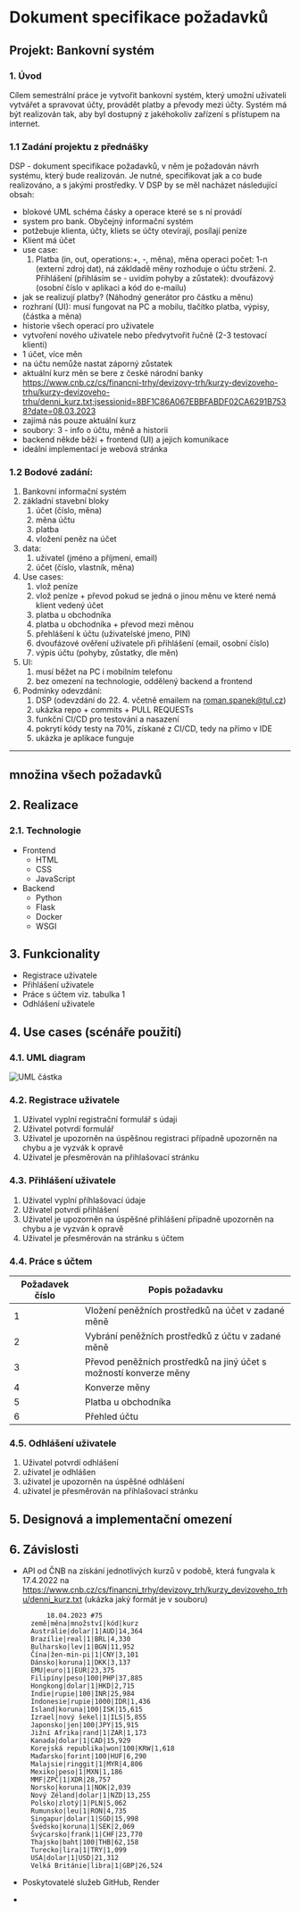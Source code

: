 # Dokument specifikace požadavků

## Projekt: Bankovní systém

### 1. Úvod

Cílem semestrální práce je vytvořit bankovní systém, který umožní uživateli vytvářet a spravovat účty, provádět platby a převody mezi účty. 
Systém má být realizován tak, aby byl dostupný z jakéhokoliv zařízení s přístupem na internet.

### 1.1 Zadání projektu z přednášky
DSP - dokument specifikace požadavků, v něm je požadován návrh systému, který bude realizován. Je nutné, specifikovat jak a co bude realizováno, a s jakými prostředky. V DSP by se měl nacházet následující obsah:
- blokové UML schéma čásky a operace které se s ní provádí
- system pro bank. Obyčejný informační systém
- potžebuje klienta, účty, kliets se účty otevírají, posílají peníze
- Klient má účet
- use case: 
    1. Platba (in, out, operations:+, -, měna), měna operaci počet: 1-n (externí zdroj dat), ná zákldadě měny rozhoduje o účtu stržení. 2. Přihlášení (přihlásím se - uvidím pohyby a zůstatek): dvoufázový (osobní číslo v aplikaci a kód do e-mailu)
- jak se realizují platby? (Náhodný generátor pro částku a měnu)
- rozhraní (UI): musí fungovat na PC a mobilu, tlačítko platba, výpisy, (částka a měna)
- historie všech operací pro uživatele 
- vytvoření nového uživatele nebo předvytvořit řučně (2-3 testovací klienti)
- 1 účet, více měn
- na účtu nemůže nastat záporný zůstatek 
- aktuální kurz měn se bere z české národní banky https://www.cnb.cz/cs/financni-trhy/devizovy-trh/kurzy-devizoveho-trhu/kurzy-devizoveho-trhu/denni_kurz.txt;jsessionid=8BF1C86A067EBBFABDF02CA6291B7538?date=08.03.2023
- zajímá nás pouze aktuální kurz
- soubory: 3 - info o účtu, měně a historii
- backend někde běží + frontend (UI) a jejich komunikace 
- ideální implementací je webová stránka

### 1.2 Bodové zadání:
1. Bankovní informační systém
2. základní stavební bloky
   1. účet (číslo, měna)
   2. měna účtu
   3. platba
   4. vložení peněz na účet
3. data:
   1. uživatel (jméno a příjmení, email)
   2. účet (číslo, vlastník, měna)
4. Use cases:
   1. vlož peníze
   2. vlož peníze + převod pokud se jedná o jinou měnu ve které nemá klient vedený účet
   3. platba u obchodníka
   4. platba u obchodníka + převod mezi měnou
   5. přehlášení k účtu (uživatelské jmeno, PIN)
   6. dvoufázové ověření uživatele při přihlášení (email, osobní číslo)
   7. výpis účtu (pohyby, zůstatky, dle měn)
5. UI:
	1. musí běžet na PC i mobilním telefonu
	2. bez omezení na technologie, oddělený backend a frontend
6. Podmínky odevzdání:
   1. DSP (odevzdání do 22. 4. včetně emailem na roman.spanek@tul.cz)
   2. ukázka repo + commits + PULL REQUESTs 
   3. funkční CI/CD pro testování a nasazení
   4. pokrytí kódy testy na 70%, získané z CI/CD, tedy na přímo v IDE
   5. ukázka je aplikace funguje

-------


## množina všech požadavků

<!-- tabulka -->

## 2. Realizace
### 2.1. Technologie
- Frontend
	- HTML
	- CSS
	- JavaScript
- Backend
	- Python
	- Flask
	- Docker
	- WSGI

## 3. Funkcionality
 - Registrace uživatele
 - Přihlášení uživatele
 - Práce s účtem viz. tabulka 1
 - Odhlášení uživatele

## 4. Use cases (scénáře použití)

### 4.1. UML diagram

![UML částka](/UML%20castka.png)

### 4.2. Registrace uživatele
1. Uživatel vyplní registrační formulář s údaji
2. Uživatel potvrdí formulář
3. Uživatel je upozorněn na úspěšnou registraci případně upozorněn na chybu a je vyzvák k opravě
4. Uživatel je přesměrován na přihlašovací stránku
   
### 4.3. Přihlášení uživatele
1. Uživatel vyplní příhlašovací údaje
2. Uživatel potvrdí přihlášení
3. Uživatel je upozorněn na úspěšné přihlášení případně upozorněn na chybu a je vyzván k opravě
4. Uživatel je přesměrován na stránku s účtem
   
### 4.4. Práce s účtem
| Požadavek číslo | Popis požadavku                                                   |
| --------------- | ----------------------------------------------------------------- |
| 1               | Vložení peněžních prostředků na účet v zadané měně                |
| 2               | Vybrání peněžních prostředků z účtu v zadané měně                 |
| 3               | Převod peněžních prostředků na jiný účet s možností konverze měny |
| 4               | Konverze měny                                                     |
| 5               | Platba u obchodníka                                               |
| 6               | Přehled účtu                                                      |

### 4.5. Odhlášení uživatele
1. Uživatel potvrdí odhlášení
2. uživatel je odhlášen
3. uživatel je upozorněn na úspěšné odhlášení
4. uživatel je přesměrován na přihlašovací stránku

## 5. Designová a implementační omezení

## 6. Závislosti
- API od ČNB na získání jednotlivých kurzů v podobě, která fungvala k 17.4.2022 na https://www.cnb.cz/cs/financni_trhy/devizovy_trh/kurzy_devizoveho_trhu/denni_kurz.txt (ukázka jaký formát je v souboru)

			18.04.2023 #75
		země|měna|množství|kód|kurz
		Austrálie|dolar|1|AUD|14,364
		Brazílie|real|1|BRL|4,330
		Bulharsko|lev|1|BGN|11,952
		Čína|žen-min-pi|1|CNY|3,101
		Dánsko|koruna|1|DKK|3,137
		EMU|euro|1|EUR|23,375
		Filipíny|peso|100|PHP|37,885
		Hongkong|dolar|1|HKD|2,715
		Indie|rupie|100|INR|25,984
		Indonesie|rupie|1000|IDR|1,436
		Island|koruna|100|ISK|15,615
		Izrael|nový šekel|1|ILS|5,855
		Japonsko|jen|100|JPY|15,915
		Jižní Afrika|rand|1|ZAR|1,173
		Kanada|dolar|1|CAD|15,929
		Korejská republika|won|100|KRW|1,618
		Maďarsko|forint|100|HUF|6,290
		Malajsie|ringgit|1|MYR|4,806
		Mexiko|peso|1|MXN|1,186
		MMF|ZPČ|1|XDR|28,757
		Norsko|koruna|1|NOK|2,039
		Nový Zéland|dolar|1|NZD|13,255
		Polsko|zlotý|1|PLN|5,062
		Rumunsko|leu|1|RON|4,735
		Singapur|dolar|1|SGD|15,998
		Švédsko|koruna|1|SEK|2,069
		Švýcarsko|frank|1|CHF|23,770
		Thajsko|baht|100|THB|62,158
		Turecko|lira|1|TRY|1,099
		USA|dolar|1|USD|21,312
		Velká Británie|libra|1|GBP|26,524

- Poskytovatelé služeb GitHub, Render
- 